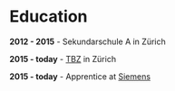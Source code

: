# Education

**2012 - 2015** - Sekundarschule A in Zürich

**2015 - today** - [TBZ](http://tbz.ch/) in Zürich

**2015 - today** - Apprentice at [Siemens](http://w1.siemens.ch/home/ch/de/cc/karriere/lernende/Seiten/Default.aspx)
